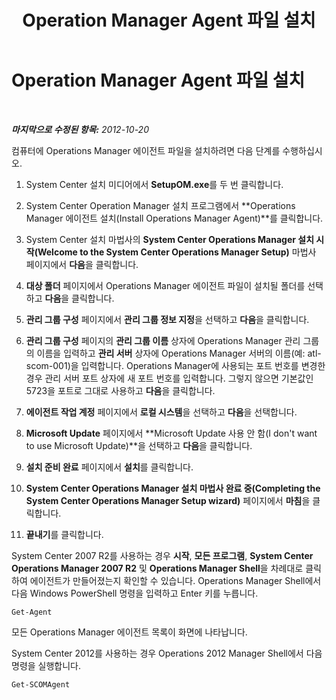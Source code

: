 ﻿---
title: Operation Manager Agent 파일 설치
TOCTitle: Operation Manager Agent 파일 설치
ms:assetid: e2246c44-0c75-43fc-8b04-26e53c5dd572
ms:mtpsurl: https://technet.microsoft.com/ko-kr/library/JJ205345(v=OCS.15)
ms:contentKeyID: 49305308
ms.date: 08/10/2015
mtps_version: v=OCS.15
ms.translationtype: HT
---

# Operation Manager Agent 파일 설치

 

_**마지막으로 수정된 항목:** 2012-10-20_

컴퓨터에 Operations Manager 에이전트 파일을 설치하려면 다음 단계를 수행하십시오.

1.  System Center 설치 미디어에서 **SetupOM.exe**를 두 번 클릭합니다.

2.  System Center Operation Manager 설치 프로그램에서 **Operations Manager 에이전트 설치(Install Operations Manager Agent)**를 클릭합니다.

3.  System Center 설치 마법사의 **System Center Operations Manager 설치 시작(Welcome to the System Center Operations Manager Setup)** 마법사 페이지에서 **다음**을 클릭합니다.

4.  **대상 폴더** 페이지에서 Operations Manager 에이전트 파일이 설치될 폴더를 선택하고 **다음**을 클릭합니다.

5.  **관리 그룹 구성** 페이지에서 **관리 그룹 정보 지정**을 선택하고 **다음**을 클릭합니다.

6.  **관리 그룹 구성** 페이지의 **관리 그룹 이름** 상자에 Operations Manager 관리 그룹의 이름을 입력하고 **관리 서버** 상자에 Operations Manager 서버의 이름(예: atl-scom-001)을 입력합니다. Operations Manager에 사용되는 포트 번호를 변경한 경우 관리 서버 포트 상자에 새 포트 번호를 입력합니다. 그렇지 않으면 기본값인 5723을 포트로 그대로 사용하고 **다음**을 클릭합니다.

7.  **에이전트 작업 계정** 페이지에서 **로컬 시스템**을 선택하고 **다음**을 선택합니다.

8.  **Microsoft Update** 페이지에서 **Microsoft Update 사용 안 함(I don't want to use Microsoft Update)**을 선택하고 **다음**을 클릭합니다.

9.  **설치 준비 완료** 페이지에서 **설치**를 클릭합니다.

10. **System Center Operations Manager 설치 마법사 완료 중(Completing the System Center Operations Manager Setup wizard)** 페이지에서 **마침**을 클릭합니다.

11. **끝내기**를 클릭합니다.

System Center 2007 R2를 사용하는 경우 **시작**, **모든 프로그램**, **System Center Operations Manager 2007 R2** 및 **Operations Manager Shell**을 차례대로 클릭하여 에이전트가 만들어졌는지 확인할 수 있습니다. Operations Manager Shell에서 다음 Windows PowerShell 명령을 입력하고 Enter 키를 누릅니다.

    Get-Agent 

모든 Operations Manager 에이전트 목록이 화면에 나타납니다.

System Center 2012를 사용하는 경우 Operations 2012 Manager Shell에서 다음 명령을 실행합니다.

    Get-SCOMAgent

